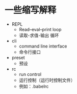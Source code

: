 # 一些缩写解释

* REPL
  * Read–eval–print loop
  * 读取-求值-输出 循环
* cli
  * command line interface
  * 命令行接口
* preset
  * 预设
* rc
  * run control
  * 运行控制（运行时控制文件）
  * 例如：.babelrc

